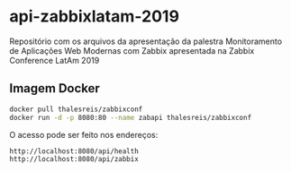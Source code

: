 # api-zabbixlatam-2019
Repositório com os arquivos da apresentação da palestra Monitoramento de Aplicações Web Modernas com Zabbix apresentada na Zabbix Conference LatAm 2019

## Imagem Docker
```sh
docker pull thalesreis/zabbixconf
docker run -d -p 8080:80 --name zabapi thalesreis/zabbixconf
```

O acesso pode ser feito nos endereços:
```sh
http://localhost:8080/api/health
http://localhost:8080/api/zabbix
```
